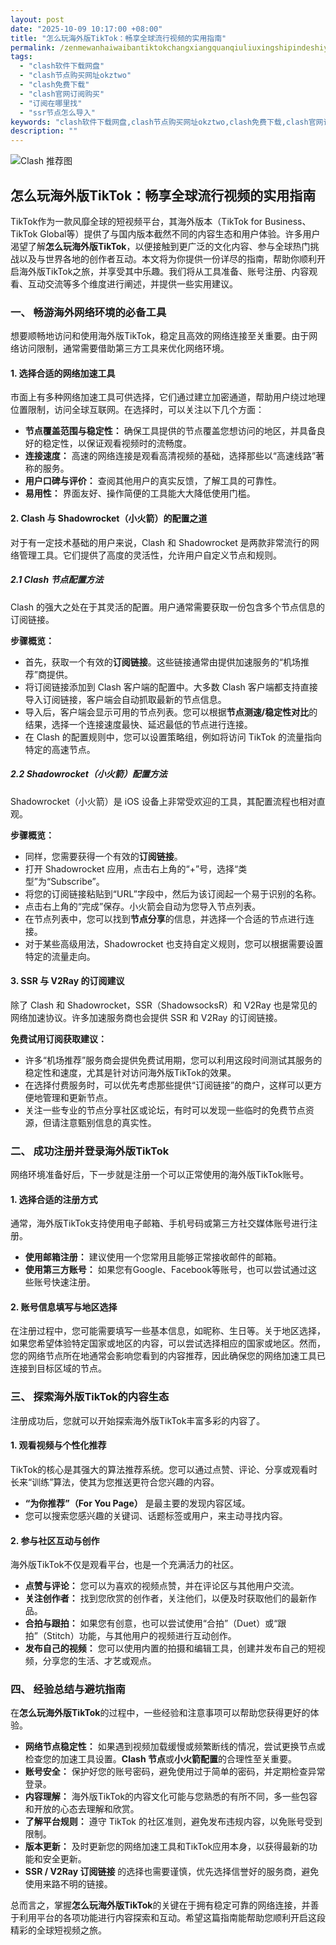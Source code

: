 ```yaml
---
layout: post
date: "2025-10-09 10:17:00 +08:00"
title: "怎么玩海外版TikTok：畅享全球流行视频的实用指南"
permalink: /zenmewanhaiwaibantiktokchangxiangquanqiuliuxingshipindeshiyongzhinan/
tags:
  - "clash软件下载网盘"
  - "clash节点购买网址okztwo"
  - "clash免费下载"
  - "clash官网订阅购买"
  - "订阅在哪里找"
  - "ssr节点怎么导入"
keywords: "clash软件下载网盘,clash节点购买网址okztwo,clash免费下载,clash官网订阅购买,订阅在哪里找,ssr节点怎么导入"
description: ""
---
```


![Clash 推荐图](https://clashjd.github.io/assets/img/机场订阅免费.png)

## 怎么玩海外版TikTok：畅享全球流行视频的实用指南


<p>
    TikTok作为一款风靡全球的短视频平台，其海外版本（TikTok for Business、TikTok Global等）提供了与国内版本截然不同的内容生态和用户体验。许多用户渴望了解<strong>怎么玩海外版TikTok</strong>，以便接触到更广泛的文化内容、参与全球热门挑战以及与世界各地的创作者互动。本文将为你提供一份详尽的指南，帮助你顺利开启海外版TikTok之旅，并享受其中乐趣。我们将从工具准备、账号注册、内容观看、互动交流等多个维度进行阐述，并提供一些实用建议。
</p>

<h3>一、 畅游海外网络环境的必备工具</h3>
<p>
    想要顺畅地访问和使用海外版TikTok，稳定且高效的网络连接至关重要。由于网络访问限制，通常需要借助第三方工具来优化网络环境。
</p>

<h4>1. 选择合适的网络加速工具</h4>
<p>
    市面上有多种网络加速工具可供选择，它们通过建立加密通道，帮助用户绕过地理位置限制，访问全球互联网。在选择时，可以关注以下几个方面：
</p>
<ul>
    <li><strong>节点覆盖范围与稳定性：</strong> 确保工具提供的节点覆盖您想访问的地区，并具备良好的稳定性，以保证观看视频时的流畅度。</li>
    <li><strong>连接速度：</strong> 高速的网络连接是观看高清视频的基础，选择那些以“高速线路”著称的服务。</li>
    <li><strong>用户口碑与评价：</strong> 查阅其他用户的真实反馈，了解工具的可靠性。</li>
    <li><strong>易用性：</strong> 界面友好、操作简便的工具能大大降低使用门槛。</li>
</ul>

<h4>2. Clash 与 Shadowrocket（小火箭）的配置之道</h4>
<p>
    对于有一定技术基础的用户来说，Clash 和 Shadowrocket 是两款非常流行的网络管理工具。它们提供了高度的灵活性，允许用户自定义节点和规则。
</p>

<h5>2.1 Clash 节点配置方法</h5>
<p>
    Clash 的强大之处在于其灵活的配置。用户通常需要获取一份包含多个节点信息的订阅链接。
</p>
<p>
    <strong>步骤概览：</strong>
</p>
<ul>
    <li>首先，获取一个有效的<strong>订阅链接</strong>。这些链接通常由提供加速服务的“机场推荐”商提供。</li>
    <li>将订阅链接添加到 Clash 客户端的配置中。大多数 Clash 客户端都支持直接导入订阅链接，客户端会自动抓取最新的节点信息。</li>
    <li>导入后，客户端会显示可用的节点列表。您可以根据<strong>节点测速/稳定性对比</strong>的结果，选择一个连接速度最快、延迟最低的节点进行连接。</li>
    <li>在 Clash 的配置规则中，您可以设置策略组，例如将访问 TikTok 的流量指向特定的高速节点。</li>
</ul>

<h5>2.2 Shadowrocket（小火箭）配置方法</h5>
<p>
    Shadowrocket（小火箭）是 iOS 设备上非常受欢迎的工具，其配置流程也相对直观。
</p>
<p>
    <strong>步骤概览：</strong>
</p>
<ul>
    <li>同样，您需要获得一个有效的<strong>订阅链接</strong>。</li>
    <li>打开 Shadowrocket 应用，点击右上角的“+”号，选择“类型”为“Subscribe”。</li>
    <li>将您的订阅链接粘贴到“URL”字段中，然后为该订阅起一个易于识别的名称。</li>
    <li>点击右上角的“完成”保存。小火箭会自动为您导入节点列表。</li>
    <li>在节点列表中，您可以找到<strong>节点分享</strong>的信息，并选择一个合适的节点进行连接。</li>
    <li>对于某些高级用法，Shadowrocket 也支持自定义规则，您可以根据需要设置特定的流量走向。</li>
</ul>

<h4>3. SSR 与 V2Ray 的订阅建议</h4>
<p>
    除了 Clash 和 Shadowrocket，SSR（ShadowsocksR）和 V2Ray 也是常见的网络加速协议。许多加速服务商也会提供 SSR 和 V2Ray 的订阅链接。
</p>
<p>
    <strong>免费试用订阅获取建议：</strong>
</p>
<ul>
    <li>许多“机场推荐”服务商会提供免费试用期，您可以利用这段时间测试其服务的稳定性和速度，尤其是针对访问海外版TikTok的效果。</li>
    <li>在选择付费服务时，可以优先考虑那些提供“订阅链接”的商户，这样可以更方便地管理和更新节点。</li>
    <li>关注一些专业的节点分享社区或论坛，有时可以发现一些临时的免费节点资源，但请注意甄别信息的真实性。</li>
</ul>

<h3>二、 成功注册并登录海外版TikTok</h3>
<p>
    网络环境准备好后，下一步就是注册一个可以正常使用的海外版TikTok账号。
</p>

<h4>1. 选择合适的注册方式</h4>
<p>
    通常，海外版TikTok支持使用电子邮箱、手机号码或第三方社交媒体账号进行注册。
</p>
<ul>
    <li><strong>使用邮箱注册：</strong> 建议使用一个您常用且能够正常接收邮件的邮箱。</li>
    <li><strong>使用第三方账号：</strong> 如果您有Google、Facebook等账号，也可以尝试通过这些账号快速注册。</li>
</ul>

<h4>2. 账号信息填写与地区选择</h4>
<p>
    在注册过程中，您可能需要填写一些基本信息，如昵称、生日等。关于地区选择，如果您希望体验特定国家或地区的内容，可以尝试选择相应的国家或地区。然而，您的网络节点所在地通常会影响您看到的内容推荐，因此确保您的网络加速工具已连接到目标区域的节点。
</p>

<h3>三、 探索海外版TikTok的内容生态</h3>
<p>
    注册成功后，您就可以开始探索海外版TikTok丰富多彩的内容了。
</p>

<h4>1. 观看视频与个性化推荐</h4>
<p>
    TikTok的核心是其强大的算法推荐系统。您可以通过点赞、评论、分享或观看时长来“训练”算法，使其为您推送更符合您兴趣的内容。
</p>
<ul>
    <li><strong>“为你推荐”（For You Page）</strong> 是最主要的发现内容区域。</li>
    <li>您可以搜索您感兴趣的关键词、话题标签或用户，来主动寻找内容。</li>
</ul>

<h4>2. 参与社区互动与创作</h4>
<p>
    海外版TikTok不仅是观看平台，也是一个充满活力的社区。
</p>
<ul>
    <li><strong>点赞与评论：</strong> 您可以为喜欢的视频点赞，并在评论区与其他用户交流。</li>
    <li><strong>关注创作者：</strong> 找到您欣赏的创作者，关注他们，以便及时获取他们的最新作品。</li>
    <li><strong>合拍与跟拍：</strong> 如果您有创意，也可以尝试使用“合拍”（Duet）或“跟拍”（Stitch）功能，与其他用户的视频进行互动创作。</li>
    <li><strong>发布自己的视频：</strong> 您可以使用内置的拍摄和编辑工具，创建并发布自己的短视频，分享您的生活、才艺或观点。</li>
</ul>

<h3>四、 经验总结与避坑指南</h3>
<p>
    在<strong>怎么玩海外版TikTok</strong>的过程中，一些经验和注意事项可以帮助您获得更好的体验。
</p>
<ul>
    <li><strong>网络节点稳定性：</strong> 如果遇到视频加载缓慢或频繁断线的情况，尝试更换节点或检查您的加速工具设置。<strong>Clash 节点</strong>或<strong>小火箭配置</strong>的合理性至关重要。</li>
    <li><strong>账号安全：</strong> 保护好您的账号密码，避免使用过于简单的密码，并定期检查异常登录。</li>
    <li><strong>内容理解：</strong> 海外版TikTok的内容文化可能与您熟悉的有所不同，多一些包容和开放的心态去理解和欣赏。</li>
    <li><strong>了解平台规则：</strong> 遵守 TikTok 的社区准则，避免发布违规内容，以免账号受到限制。</li>
    <li><strong>版本更新：</strong> 及时更新您的网络加速工具和TikTok应用本身，以获得最新的功能和安全更新。</li>
    <li><strong>SSR / V2Ray 订阅链接</strong> 的选择也需要谨慎，优先选择信誉好的服务商，避免使用来路不明的链接。</li>
</ul>

<p>
    总而言之，掌握<strong>怎么玩海外版TikTok</strong>的关键在于拥有稳定可靠的网络连接，并善于利用平台的各项功能进行内容探索和互动。希望这篇指南能帮助您顺利开启这段精彩的全球短视频之旅。
</p>